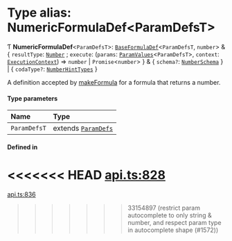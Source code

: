 # Type alias: NumericFormulaDef<ParamDefsT\>

Ƭ **NumericFormulaDef**<`ParamDefsT`\>: [`BaseFormulaDef`](../interfaces/BaseFormulaDef.md)<`ParamDefsT`, `number`\> & { `resultType`: [`Number`](../enums/ValueType.md#number) ; `execute`: (`params`: [`ParamValues`](ParamValues.md)<`ParamDefsT`\>, `context`: [`ExecutionContext`](../interfaces/ExecutionContext.md)) => `number` \| `Promise`<`number`\>  } & { `schema?`: [`NumberSchema`](NumberSchema.md)  } \| { `codaType?`: [`NumberHintTypes`](NumberHintTypes.md)  }

A definition accepted by [makeFormula](../functions/makeFormula.md) for a formula that returns a number.

#### Type parameters

| Name | Type |
| :------ | :------ |
| `ParamDefsT` | extends [`ParamDefs`](ParamDefs.md) |

#### Defined in

<<<<<<< HEAD
[api.ts:828](https://github.com/coda/packs-sdk/blob/main/api.ts#L828)
=======
[api.ts:836](https://github.com/coda/packs-sdk/blob/main/api.ts#L836)
>>>>>>> 33154897 (restrict param autocomplete to only string & number, and respect param type in autocomplete shape (#1572))
